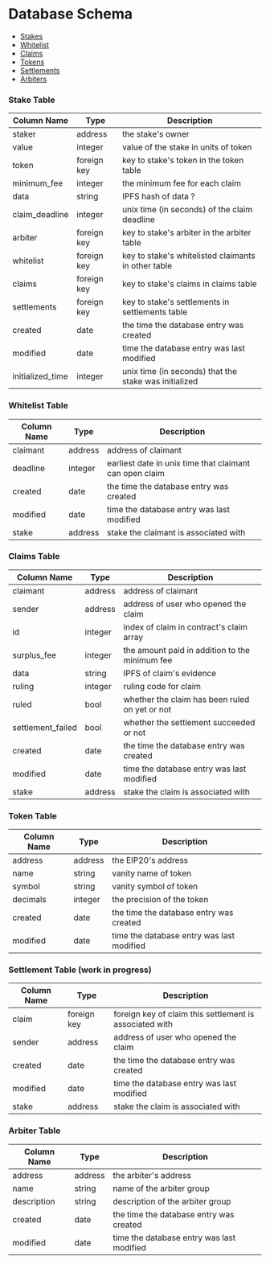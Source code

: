 # Database Schema

* [Stakes](#stake-table)
* [Whitelist](#whitelist-table)
* [Claims](#claims-table)
* [Tokens](#token-table)
* [Settlements](#settlement-table)
* [Arbiters](#arbiter-table)

### Stake Table

| Column Name      | Type         | Description |
|------------------|--------------|-------------|
| staker           | address      | the stake's owner |
| value            | integer      | value of the stake in units of token |
| token            | foreign key  | key to stake's token in the token table |
| minimum_fee      | integer      | the minimum fee for each claim |
| data             | string       | IPFS hash of data ? |
| claim_deadline   | integer      | unix time (in seconds) of the claim deadline |
| arbiter          | foreign key  | key to stake's arbiter in the arbiter table |
| whitelist        | foreign key  | key to stake's whitelisted claimants in other table |
| claims           | foreign key  | key to stake's claims in claims table |
| settlements      | foreign key  | key to stake's settlements in settlements table |
| created          | date         | the time the database entry was created |
| modified         | date         | time the database entry was last modified |
| initialized_time | integer      | unix time (in seconds) that the stake was initialized


### Whitelist Table
| Column Name      | Type         | Description |
|------------------|--------------|-------------|
| claimant         | address      | address of claimant |
| deadline         | integer      | earliest date in unix time that claimant can open claim |
| created          | date         | the time the database entry was created |
| modified         | date         | time the database entry was last modified |
| stake            | address      | stake the claimant is associated with |


### Claims Table
| Column Name      | Type         | Description |
|------------------|--------------|-------------|
| claimant         | address      | address of claimant |
| sender           | address      | address of user who opened the claim |
| id               | integer      | index of claim in contract's claim array |
| surplus_fee      | integer      | the amount paid in addition to the minimum fee |
| data             | string       | IPFS of claim's evidence |
| ruling           | integer      | ruling code for claim |
| ruled            | bool         | whether the claim has been ruled on yet or not |
| settlement_failed| bool         | whether the settlement succeeded or not |
| created          | date         | the time the database entry was created |
| modified         | date         | time the database entry was last modified |
| stake            | address      | stake the claim is associated with |

### Token Table
| Column Name | Type     | Description |
|-------------|----------|-------------|
| address     | address  | the EIP20's address |
| name        | string   | vanity name of token |
| symbol      | string   | vanity symbol of token |
| decimals    | integer  | the precision of the token
| created     | date     | the time the database entry was created |
| modified    | date     | time the database entry was last modified |


### Settlement Table (work in progress)

| Column Name      | Type         | Description |
|------------------|--------------|-------------|
| claim            | foreign key  | foreign key of claim this settlement is associated with |
| sender           | address      | address of user who opened the claim |
| created          | date         | the time the database entry was created |
| modified         | date         | time the database entry was last modified |
| stake            | address      | stake the claim is associated with |

### Arbiter Table
| Column Name | Type     | Description |
|-------------|----------|-------------|
| address     | address  | the arbiter's address |
| name        | string   | name of the arbiter group |
| description | string   | description of the arbiter group |
| created     | date     | the time the database entry was created |
| modified    | date     | time the database entry was last modified |
